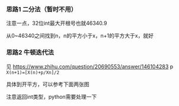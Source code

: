 ### 思路1 二分法（暂时不用）

注意一点，32位int最大开根号也就46340.9

从0~46340之间找到n，n的平方小于x，n+1的平方大于x，就好

### 思路2 牛顿迭代法

见 https://www.zhihu.com/question/20690553/answer/146104283
p
`X(n+1)=[X(n)+p/Xn]/2`

具体到开平方，可以参考下面两张图

注意返回int类型，python需要处理一下
